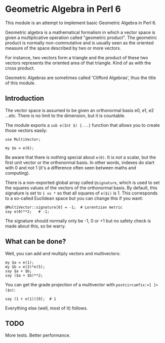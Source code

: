 # Geometric Algebra in Perl 6

This module is an attempt to implement basic Geometric Algebra in Perl 6.

Geometric algebra is a mathematical formalism in which a vector space is given
a multiplicative operation called "geometric product".  The geometric product
is normally non-commutative and is usually seen as the oriented measure of the
space described by two or more vectors.

For instance, two vectors form a triangle and the product of these two vectors
represents the oriented area of that triangle.  Kind of as with the cross
product.

Geometric Algebras are sometimes called 'Clifford Algebras', thus the title of
this module.

## Introduction

The vector space is assumed to be given an orthonormal basis e0, e1, e2 ...etc.
There is no limit to the dimension, but it is countable.

The module exports a `sub e(Int $) {...}` function that allows you to create
those vectors easily:

    use MultiVector;

    my $e = e(6);

Be aware that there is nothing special about `e(0)`.  It is not a scalar, but
the first unit vector or the orthonormal basis.  In other words, indexes do
start with 0 and not 1 (it's a difference often seen between maths and
computing).

There is a non-exported global array called `@signature`, which is used to set
the squares values of the vectors of the orthonormal basis.  By default, this
signature is set to `1 xx *` so that all squares of `e($i)` is 1.  This corresponds
to a so-called Euclidean space but you can change this if you want:

    @MultiVector::signature[0] = -1;  # Lorentzian metric
    say e(0)**2;   # -1;

The signature should normally only be -1, 0 or +1 but no safety check is made
about this, so be warry.

## What can be done?

Well, you can add and multiply vectors and multivectors:

    my $a = e(1);
    my $b = e(3)*e(5);
    say $a + $b;
    say ($a + $b)**2;

You can get the grade projection of a multivector with `postcircumfix:<[ ]>($n)`:

    say (1 + e(1))[0];  # 1

Everything else (well, most of it) follows.

## TODO

More tests.  Better performance.  
